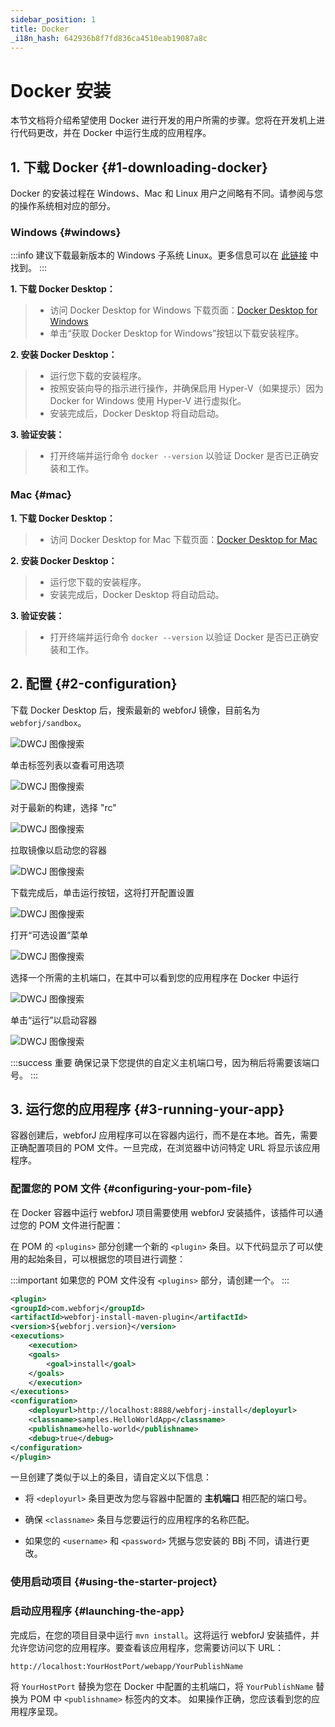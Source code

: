 ```yaml
---
sidebar_position: 1
title: Docker
_i18n_hash: 642936b8f7fd836ca4510eab19087a8c
---
```

# Docker 安装

本节文档将介绍希望使用 Docker 进行开发的用户所需的步骤。您将在开发机上进行代码更改，并在 Docker 中运行生成的应用程序。

## 1. 下载 Docker {#1-downloading-docker}

Docker 的安装过程在 Windows、Mac 和 Linux 用户之间略有不同。请参阅与您的操作系统相对应的部分。

### Windows {#windows}

:::info
建议下载最新版本的 Windows 子系统 Linux。更多信息可以在 [此链接](https://learn.microsoft.com/en-us/windows/wsl/install) 中找到。
:::

**1. 下载 Docker Desktop：**
>- 访问 Docker Desktop for Windows 下载页面：[Docker Desktop for Windows](https://www.docker.com/products/docker-desktop/)
>- 单击“获取 Docker Desktop for Windows”按钮以下载安装程序。

**2. 安装 Docker Desktop：**
>- 运行您下载的安装程序。
>- 按照安装向导的指示进行操作，并确保启用 Hyper-V（如果提示）因为 Docker for Windows 使用 Hyper-V 进行虚拟化。
>- 安装完成后，Docker Desktop 将自动启动。

**3. 验证安装：**
>- 打开终端并运行命令 `docker --version` 以验证 Docker 是否已正确安装和工作。

### Mac {#mac}

**1. 下载 Docker Desktop：**
>- 访问 Docker Desktop for Mac 下载页面：[Docker Desktop for Mac](https://www.docker.com/products/docker-desktop/)

**2. 安装 Docker Desktop：**
>- 运行您下载的安装程序。
>- 安装完成后，Docker Desktop 将自动启动。

**3. 验证安装：**
>- 打开终端并运行命令 `docker --version` 以验证 Docker 是否已正确安装和工作。

## 2. 配置 {#2-configuration}

下载 Docker Desktop 后，搜索最新的 webforJ 镜像，目前名为 `webforj/sandbox`。

![DWCJ 图像搜索](/img/bbj-installation/docker/Step_1l.png#rounded-border)

单击标签列表以查看可用选项

![DWCJ 图像搜索](/img/bbj-installation/docker/Step_2l.png#rounded-border)

对于最新的构建，选择 "rc"

![DWCJ 图像搜索](/img/bbj-installation/docker/Step_3l.png#rounded-border)

拉取镜像以启动您的容器

![DWCJ 图像搜索](/img/bbj-installation/docker/Step_4l.png#rounded-border)

下载完成后，单击运行按钮，这将打开配置设置

![DWCJ 图像搜索](/img/bbj-installation/docker/Step_5l.png#rounded-border)

打开“可选设置”菜单

![DWCJ 图像搜索](/img/bbj-installation/docker/Step_6l.png#rounded-border)

选择一个所需的主机端口，在其中可以看到您的应用程序在 Docker 中运行

![DWCJ 图像搜索](/img/bbj-installation/docker/Step_7l.png#rounded-border)

单击“运行”以启动容器

![DWCJ 图像搜索](/img/bbj-installation/docker/Step_8l.png#rounded-border)

:::success 重要
确保记录下您提供的自定义主机端口号，因为稍后将需要该端口号。
:::

## 3. 运行您的应用程序 {#3-running-your-app}

容器创建后，webforJ 应用程序可以在容器内运行，而不是在本地。首先，需要正确配置项目的 POM 文件。一旦完成，在浏览器中访问特定 URL 将显示该应用程序。

### 配置您的 POM 文件 {#configuring-your-pom-file}

在 Docker 容器中运行 webforJ 项目需要使用 webforJ 安装插件，该插件可以通过您的 POM 文件进行配置：

在 POM 的 `<plugins>` 部分创建一个新的 `<plugin>` 条目。以下代码显示了可以使用的起始条目，可以根据您的项目进行调整：

:::important
如果您的 POM 文件没有 `<plugins>` 部分，请创建一个。
:::

```xml
<plugin>
<groupId>com.webforj</groupId>
<artifactId>webforj-install-maven-plugin</artifactId>
<version>${webforj.version}</version>
<executions>
    <execution>
    <goals>
        <goal>install</goal>
    </goals>
    </execution>
</executions>
<configuration>
    <deployurl>http://localhost:8888/webforj-install</deployurl>
    <classname>samples.HelloWorldApp</classname>
    <publishname>hello-world</publishname>
    <debug>true</debug>
</configuration>
</plugin>
```

一旦创建了类似于以上的条目，请自定义以下信息：

- 将 `<deployurl>` 条目更改为您与容器中配置的 **主机端口** 相匹配的端口号。

- 确保 `<classname>` 条目与您要运行的应用程序的名称匹配。

- 如果您的 `<username>` 和 `<password>` 凭据与您安装的 BBj 不同，请进行更改。

### 使用启动项目 {#using-the-starter-project}

<ComponentArchetype
project="bbj-hello-world"
/>

### 启动应用程序 {#launching-the-app}

完成后，在您的项目目录中运行 `mvn install`。这将运行 webforJ 安装插件，并允许您访问您的应用程序。要查看该应用程序，您需要访问以下 URL：

`http://localhost:YourHostPort/webapp/YourPublishName`

将 `YourHostPort` 替换为您在 Docker 中配置的主机端口，将 `YourPublishName` 替换为 POM 中 `<publishname>` 标签内的文本。 如果操作正确，您应该看到您的应用程序呈现。
